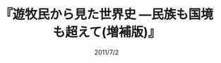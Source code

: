 ---
title: "『遊牧民から見た世界史 ―民族も国境も超えて(増補版)』"
description: "中央ユーラシアは「東西文明の十字路」などではなく、高度な文明を誇る地だった。スキタイ、匈奴から、テュルク、ウイグル、モンゴル帝国まで、草原の民の視点から世界史を描き直す話題作。"
date: 2011/7/2
shorttitle: ""
authors: ['']
publishDate: ""
ENTRYTYPE: "基礎演習テキスト100"
series:
- 早稲田大学必修基礎演習テキスト100(2020年度)
tags: 
- 
category: 
- 
# publisher: "Self-Published"
image: 
pinned : true
draft: false
hideToc: false
enableToc: true
enableTocContent: false
copyright: "All rights reserved"
---
